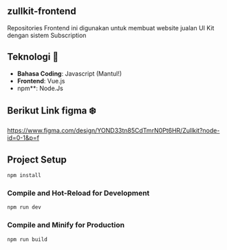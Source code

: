 ## zullkit-frontend

Repositories Frontend ini digunakan untuk membuat website jualan UI Kit dengan sistem Subscription

## Teknologi  🚀

- **Bahasa Coding**: Javascript (Mantul!)
- **Frontend**: Vue.js
- npm**: Node.Js

## Berikut Link figma  ❄️
https://www.figma.com/design/YOND33tn85CdTmrN0Pt6HR/Zullkit?node-id=0-1&p=f
  

## Project Setup

```sh
npm install
```

### Compile and Hot-Reload for Development

```sh
npm run dev
```

### Compile and Minify for Production

```sh
npm run build
```
